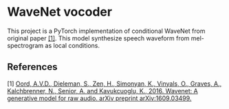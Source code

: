 # WaveNet vocoder
This project is a PyTorch implementation of conditional WaveNet from original paper [[1]](#references). This model synthesize speech waveform from mel-spectrogram as local conditions.


## References
[1] [Oord, A.V.D., Dieleman, S., Zen, H., Simonyan, K., Vinyals, O., Graves, A., Kalchbrenner, N., Senior, A. and Kavukcuoglu, K., 2016. Wavenet: A generative model for raw audio. arXiv preprint arXiv:1609.03499.](https://arxiv.org/pdf/1706.07162)